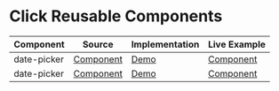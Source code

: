 # Click Reusable Components

| Component   | Source                                                                                       | Implementation                                                                          | Live Example                                                                                 |
| ----------- | -------------------------------------------------------------------------------------------- | --------------------------------------------------------------------------------------- | -------------------------------------------------------------------------------------------- |
| date-picker | [Component](http://npm-docs.clicksoftware.com/components/ClickDatePickerComponent.html#info) | [Demo](http://npm-docs.clicksoftware.com/components/ClickDatePickerComponent.html#info) | [Component](http://npm-docs.clicksoftware.com/components/ClickDatePickerComponent.html#info) |
| date-picker | [Component](http://npm-docs.clicksoftware.com/components/ClickDatePickerComponent.html#info) | [Demo](http://npm-docs.clicksoftware.com/components/ClickDatePickerComponent.html#info) | [Component](http://npm-docs.clicksoftware.com/components/ClickDatePickerComponent.html#info) |
